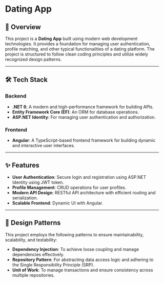 # Dating App

## 📖 Overview  
This project is a **Dating App** built using modern web development technologies. It provides a foundation for managing user authentication, profile matching, and other typical functionalities of a dating platform. The project is structured to follow clean coding principles and utilize widely recognized design patterns.

---

## 🛠️ Tech Stack  

### Backend  
- **.NET 6**: A modern and high-performance framework for building APIs.  
- **Entity Framework Core (EF)**: An ORM for database operations.  
- **ASP.NET Identity**: For managing user authentication and authorization.

### Frontend  
- **Angular**: A TypeScript-based frontend framework for building dynamic and interactive user interfaces.  

---

## ✨ Features  
- **User Authentication**: Secure login and registration using ASP.NET Identity using JWT token. 
- **Profile Management**: CRUD operations for user profiles.  
- **Modern API Design**: RESTful API architecture with efficient routing and serialization.  
- **Scalable Frontend**: Dynamic UI with Angular.  

---

## 📐 Design Patterns  
This project employs the following patterns to ensure maintainability, scalability, and testability:  
- **Dependency Injection**: To achieve loose coupling and manage dependencies effectively.  
- **Repository Pattern**: For abstracting data access logic and adhering to the Single Responsibility Principle (SRP).  
- **Unit of Work**: To manage transactions and ensure consistency across multiple repositories.
